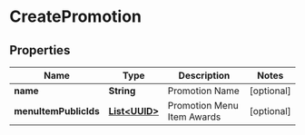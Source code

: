 
# CreatePromotion

## Properties
Name | Type | Description | Notes
------------ | ------------- | ------------- | -------------
**name** | **String** | Promotion Name |  [optional]
**menuItemPublicIds** | [**List&lt;UUID&gt;**](UUID.md) | Promotion Menu Item Awards |  [optional]



